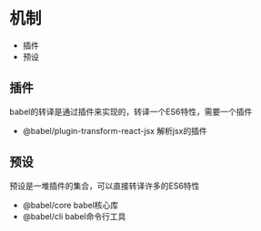 # 机制

- 插件
- 预设



## 插件

babel的转译是通过插件来实现的，转译一个ES6特性，需要一个插件

- @babel/plugin-transform-react-jsx 解析jsx的插件



## 预设

预设是一堆插件的集合，可以直接转译许多的ES6特性





- @babel/core	babel核心库
- @babel/cli         babel命令行工具